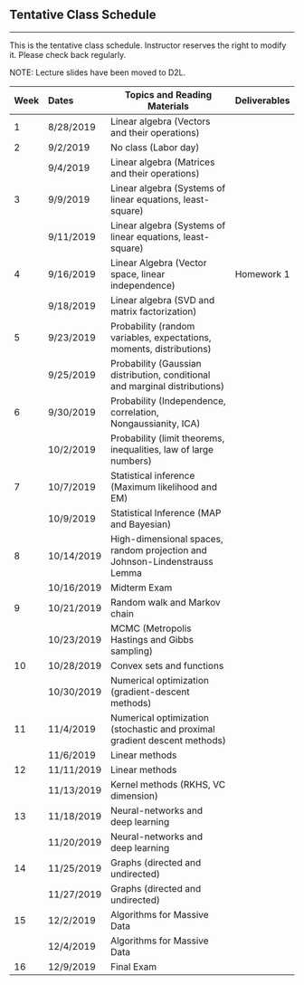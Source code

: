 ## Tentative Class Schedule
---
 This is the tentative class schedule. Instructor reserves the right to modify it. Please check back regularly. 
 
 NOTE: Lecture slides have been moved to D2L. 

| Week |    Dates   |    Topics and Reading Materials                |    Deliverables    |
|------|:-----------|------------------------------------------------|--------------------|
| 1    | 8/28/2019  | Linear algebra (Vectors and their operations)  |                    |
| 2    | 9/2/2019   |     No class (Labor day)                       |                    | 
|      | 9/4/2019   | Linear algebra (Matrices and their operations) |                    |
| 3    | 9/9/2019   | Linear algebra (Systems of linear equations, least-square)   |  |
|      | 9/11/2019  | Linear algebra (Systems of linear equations, least-square)  |                    | 
| 4    | 9/16/2019  | Linear Algebra (Vector space, linear independence) | Homework 1 |
|      | 9/18/2019  | Linear algebra (SVD and matrix factorization) | | 
| 5    | 9/23/2019  | Probability (random variables, expectations, moments, distributions) | |
|      | 9/25/2019  | Probability (Gaussian distribution, conditional and marginal distributions) | |
| 6    | 9/30/2019  | Probability (Independence, correlation, Nongaussianity, ICA) | |
|      | 10/2/2019  | Probability (limit theorems, inequalities, law of large numbers) | |
| 7    | 10/7/2019  | Statistical inference (Maximum likelihood and EM) | |
|      | 10/9/2019  | Statistical Inference (MAP and Bayesian) | |
| 8    | 10/14/2019 | High-dimensional spaces, random projection and Johnson-Lindenstrauss Lemma   |  | 
|      | 10/16/2019 | Midterm Exam |  |
| 9    | 10/21/2019 | Random walk and Markov chain | |
|      | 10/23/2019 | MCMC (Metropolis Hastings and Gibbs sampling) | |
| 10   | 10/28/2019 | Convex sets and functions | |
|      | 10/30/2019 | Numerical optimization (gradient-descent methods) | |
| 11   | 11/4/2019  | Numerical optimization (stochastic and proximal gradient descent methods) | |
|      | 11/6/2019  | Linear methods | |
| 12   | 11/11/2019 | Linear methods | |
|      | 11/13/2019 | Kernel methods (RKHS, VC dimension) | |
| 13   | 11/18/2019 | Neural-networks and deep learning | |
|      | 11/20/2019 | Neural-networks and deep learning | |
| 14   | 11/25/2019 | Graphs (directed and undirected)| |
|      | 11/27/2019 | Graphs (directed and undirected)  | | 
| 15   | 12/2/2019  | Algorithms for Massive Data   | |
|      | 12/4/2019  | Algorithms for Massive Data | |
| 16   | 12/9/2019  | Final Exam | |
